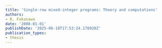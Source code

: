 ```yaml
---
title: 'Single-row mixed-integer programs: Theory and computations'
authors:
- R. Fukasawa
date: '2008-01-01'
publishDate: '2025-06-18T17:53:24.178920Z'
publication_types:
- thesis
---
```

